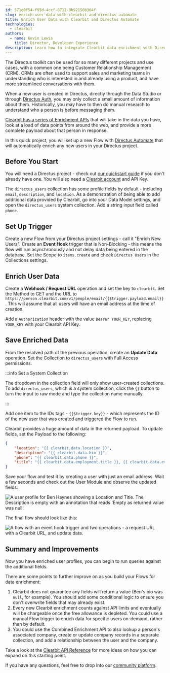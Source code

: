 ```yaml
---
id: 571e0f54-f95d-4ccf-8712-8b92150b364f
slug: enrich-user-data-with-clearbit-and-directus-automate
title: Enrich User Data with Clearbit and Directus Automate
technologies:
  - clearbit
authors:
  - name: Kevin Lewis
    title: Director, Developer Experience
description: Learn how to integrate Clearbit data enrichment with Directus Automate.
---
```

The Directus toolkit can be used for so many different projects and use cases, with a common one being Customer Relationship Management (CRM). CRMs are often used to support sales and marketing teams in understanding who is interested in and already using a product, and have more streamlined conversations with them.

When a new user is created in Directus, directly through the Data Studio or through [Directus Auth](https://directus.io/toolkit/auth), you may only collect a small amount of information about them. Historically, you may have to then do manual research to understand who a person is before messaging them.

[Clearbit has a series of Enrichment APIs](https://clearbit.com/platform/enrichment) that will take in the data you have, look at a load of data points from around the web, and provide a more complete payload about that person in response.

In this quick project, you will set up a new Flow with [Directus Automate](https://directus.io/toolkit/automate) that will automatically enrich any new users in your Directus project.

## Before You Start

You will need a Directus project - check out [our quickstart guide](/getting-started/overview) if you don't already have one. You will also need a [Clearbit account](https://dashboard.clearbit.com/signup) and API Key.

The `directus_users` collection has some profile fields by default - including `email`, `description`, and `location`. As a demonstration of being able to add additional data provided by Clearbit, go into your Data Model settings, and open the `directus_users` system collection. Add a string input field called `phone`.

## Set Up Trigger

Create a new Flow from your Directus project settings - call it "Enrich New Users". Create an **Event Hook** trigger that is Non-Blocking - this means the flow will run asynchronously and not delay data being entered in the database. Set the Scope to `items.create` and check `Directus Users` in the Collections settings.

## Enrich User Data

Create a **Webhook / Request URL** operation and set the key to `clearbit`. Set the Method to GET and the URL to `https://person.clearbit.com/v1/people/email/{{$trigger.payload.email}}`. This will assume that all users will have an email address at the time of creation.

Add a `Authorization` header with the value `Bearer YOUR_KEY`, replacing `YOUR_KEY` with your Clearbit API Key.

## Save Enriched Data

From the resolved path of the previous operation, create an **Update Data** operation. Set the Collection to `directus_users` with Full Access permissions.

:::info Set a System Collection

The dropdown in the collection field will only show user-created collections. To add `directus_users`, which is a system collection, click the `{}` button to turn the input to raw mode and type the collection name manually.

:::

Add one item to the IDs tags - `{{$trigger.key}}` - which represents the ID of the new user that was created and triggered the Flow to run.

Clearbit provides a huge amount of data in the returned payload. To update fields, set the Payload to the following:

```json
{
    "location": "{{ clearbit.data.location }}",
    "description": "{{ clearbit.data.bio }}",
    "phone": "{{ clearbit.data.phone }}",
    "title": "{{ clearbit.data.employment.title }}, {{ clearbit.data.employment.name }}"
}
```

Save your flow and test it by creating a user with just an email address. Wait a few seconds and check out the User Module and observe the updated fields:

![A user profile for Ben Haynes showing a Location and Title. The Description is empty with an annotation that reads 'Empty as returned value was null'.](/img/3bcdf77e-b0c0-432d-b687-638b273ff403.webp)

The final flow should look like this:

![A flow with an event hook trigger and two operations - a request URL with a Clearbit URL, and update data. ](/img/9c4ba132-e9b2-4f72-a034-f5e963bd2461.webp)

## Summary and Improvements

Now you have enriched user profiles, you can begin to run queries against the additional fields.

There are some points to further improve on as you build your Flows for data enrichment:

1. Clearbit does not guarantee any fields will return a value (Ben's bio was `null`, for example). You should add some conditional logic to ensure you don't overwrite fields that may already exist.
2. Every new Clearbit enrichment counts against API limits and eventually will be chargeable once the free allowance is depleted. You could use a manual Flow trigger to enrich data for specific users on-demand, rather than by default.
3. You could use the Combined Enrichment API to also lookup a person's associated company, create or update company records in a separate collection, and add a relationship between the user and the company.

Take a look at the [Clearbit API Reference](https://dashboard.clearbit.com/docs) for more ideas on how you can expand on this starting point.

If you have any questions, feel free to drop into our [community platform](https://community.directus.io).
